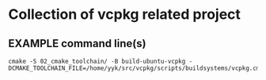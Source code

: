 # Collection of vcpkg related project

## EXAMPLE command line(s)

	cmake -S 02_cmake_toolchain/ -B build-ubuntu-vcpkg -DCMAKE_TOOLCHAIN_FILE=/home/yyk/src/vcpkg/scripts/buildsystems/vcpkg.cmake
